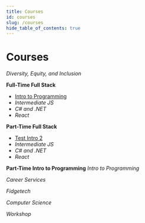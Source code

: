 ```yaml
---
title: Courses
id: courses
slug: /courses
hide_table_of_contents: true
---
```


# Courses

_Diversity, Equity, and Inclusion_

**Full-Time Full Stack**
- [Intro to Programming](/introduction_to_programming/introduction_to_programming)
- _Intermediate JS_
- _C# and .NET_
- _React_

**Part-Time Full Stack**
- [Test Intro 2](/introduction_to_programming_part_time/introduction_to_programming_part_time)
- _Intermediate JS_
- _C# and .NET_
- _React_

**Part-Time Intro to Programming**
_Intro to Programming_

_Career Services_

_Fidgetech_

_Computer Science_

_Workshop_
